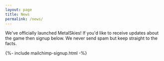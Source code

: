 ```yaml
---
layout: page
title: News
permalink: /news/
---
```


<p>We've officially launched MetalSkies! If you'd like to receive updates about the game then signup below. We never send spam but keep straight to the facts.</p>
<div class="full-form">
	{%- include mailchimp-signup.html -%}
</div>
